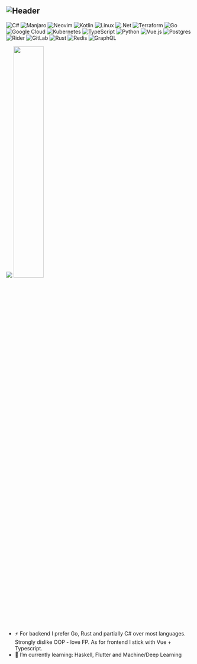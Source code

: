 ![Header](https://svg-banners.vercel.app/api?type=typeWriter&text1=fmt.Println(%22Hello,%20Github!%22)%20👨‍💻&width=800&height=400)
---
![C#](https://img.shields.io/badge/c%23-%23239120.svg?style=for-the-badge&logo=c-sharp&logoColor=white)
![Manjaro](https://img.shields.io/badge/Manjaro-35BF5C?style=for-the-badge&logo=Manjaro&logoColor=white)
![Neovim](https://img.shields.io/badge/NeoVim-%2357A143.svg?&style=for-the-badge&logo=neovim&logoColor=white)
![Kotlin](https://img.shields.io/badge/kotlin-%237F52FF.svg?style=for-the-badge&logo=kotlin&logoColor=white)
![Linux](https://img.shields.io/badge/Linux-FCC624?style=for-the-badge&logo=linux&logoColor=black)
![.Net](https://img.shields.io/badge/.NET-5C2D91?style=for-the-badge&logo=.net&logoColor=white)
![Terraform](https://img.shields.io/badge/terraform-%235835CC.svg?style=for-the-badge&logo=terraform&logoColor=white)
![Go](https://img.shields.io/badge/go-%2300ADD8.svg?style=for-the-badge&logo=go&logoColor=white)
![Google Cloud](https://img.shields.io/badge/GoogleCloud-%234285F4.svg?style=for-the-badge&logo=google-cloud&logoColor=white)
![Kubernetes](https://img.shields.io/badge/kubernetes-%23326ce5.svg?style=for-the-badge&logo=kubernetes&logoColor=white)
![TypeScript](https://img.shields.io/badge/typescript-%23007ACC.svg?style=for-the-badge&logo=typescript&logoColor=white)
![Python](https://img.shields.io/badge/python-3670A0?style=for-the-badge&logo=python&logoColor=ffdd54)
![Vue.js](https://img.shields.io/badge/vuejs-%2335495e.svg?style=for-the-badge&logo=vuedotjs&logoColor=%234FC08D)
![Postgres](https://img.shields.io/badge/postgres-%23316192.svg?style=for-the-badge&logo=postgresql&logoColor=white)
![Rider](https://img.shields.io/badge/Rider-000000.svg?style=for-the-badge&logo=Rider&logoColor=white&color=black&labelColor=crimson)
![GitLab](https://img.shields.io/badge/gitlab-%23181717.svg?style=for-the-badge&logo=gitlab&logoColor=white) 
![Rust](https://img.shields.io/badge/rust-%23000000.svg?style=for-the-badge&logo=rust&logoColor=white)
![Redis](https://img.shields.io/badge/redis-%23DD0031.svg?style=for-the-badge&logo=redis&logoColor=white)
![GraphQL](https://img.shields.io/badge/-GraphQL-E10098?style=for-the-badge&logo=graphql&logoColor=white)

<img src="https://github-readme-stats.vercel.app/api/top-langs/?username=ptrkrlsrd&layout=compact&show_icons=true&hide=nix,vim+script&exclude_repo=zmuck" />
<img src="https://github-readme-stats.vercel.app/api?username=ptrkrlsrd&show_icons=true&theme=transparent" width="40%"/>

<!--- 🔭 I’m currently working on ...
- 🌱 I’m currently learning ...
- 👯 I’m looking to collaborate on ...
- 🤔 I’m looking for help with ...
- 💬 Ask me about ...
- 📫 How to reach me: ...
- 💬 Feel free to check my website: https://ptrkrlsrd.netlify.app/
- 😄 Pronouns: ...
⚡ Fun fact: ...
-->

- ⚡ For backend I prefer Go, Rust and partially C# over most languages. Strongly dislike OOP - love FP. As for frontend I stick with Vue + Typescript.
- 🤔 I’m currently learning: Haskell, Flutter and Machine/Deep Learning
